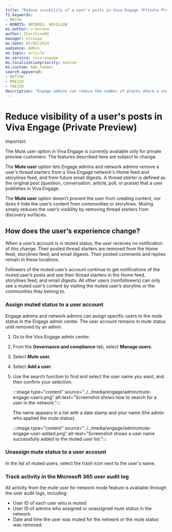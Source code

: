 ```yaml
---
title: "Reduce visibility of a user's posts in Viva Engage (Private Preview)"
f1.keywords:
- NOCSH
- ROBOTS: NOINDEX, NOFOLLOW
ms.author: v-bvrana
author: Starshine89
manager: elizapo
ms.date: 07/02/2024
audience: Admin
ms.topic: article
ms.service: viva-engage
ms.localizationpriority: medium
ms.custom: Adm_Yammer
search.appverid:
- MET150
- MOE150
- YAE150
description: "Engage admins can reduce the number of places where a user's post appears in the Viva Engage network."
---
```


# Reduce visibility of a user's posts in Viva Engage (Private Preview)

>[!IMPORTANT]
>The Mute user option in Viva Engage is currently available only for private preview customers. The features described here are subject to change.

The **Mute user** option lets Engage admins and network admins remove a user’s thread starters from a Viva Engage network's Home feed and storylines feed, and from future email digests. A *thread starter* is defined as the original post (question, conversation, article, poll, or praise) that a user publishes in Viva Engage.

The **Mute user** option doesn’t prevent the user from creating content, nor does it hide the user’s content from communities or storylines. Muting simply reduces the user’s visibility by removing thread starters from discovery surfaces.

## How does the user’s experience change?

When a user’s account is in muted status, the user receives no notification of this change. Their posted thread starters are removed from the Home feed, storylines feed, and email digests. Their posted comments and replies remain in these locations.

Followers of the muted user’s account continue to get notifications of the muted user’s posts and see their thread starters in the Home feed, storylines feed, and email digests. All other users (nonfollowers) can only see a muted user’s content by visiting the muted user’s storyline or the communities they belong to.

### Assign muted status to a user account

Engage admins and network admins can assign specific users to the mute status in the Engage admin center. The user account remains in mute status until removed by an admin.

1. Go to the Viva Engage admin center.

2. From the **Governance and compliance** tab, select **Manage users**.

3. Select **Mute user**.

4. Select **Add a user**.

5. Use the search function to find and select the user name you want, and then confirm your selection.

    :::image type="content" source="../../media/engage/admin/mute-engage-users.png" alt-text="Screenshot shows how to search for a user in the network.":::

    The name appears in a list with a date stamp and your name (the admin who applied the mute status).

    :::image type="content" source="../../media/engage/admin/mute-engage-user-added.png" alt-text="Screenshot shows a user name successfully added to the muted user list.":::

### Unassign mute status to a user account

In the list of muted users, select the trash icon next to the user's name.

### Track activity in the Microsoft 365 user audit log

All activity from the mute user for network mode feature is available through the user audit logs, including:

- User ID of each user who is muted
- User ID of admins who assigned or unassigned mute status in the network
- Date and time the user was muted for the network or the mute status was removed.
